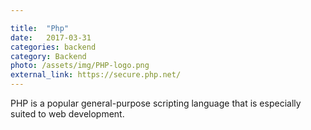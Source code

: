 ```yaml
---

title:  "Php"
date:   2017-03-31
categories: backend
category: Backend
photo: /assets/img/PHP-logo.png
external_link: https://secure.php.net/
---
```

PHP is a popular general-purpose scripting language that is especially suited to web development.
